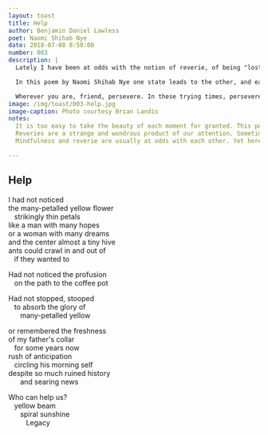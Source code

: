 ```yaml
---
layout: toast
title: Help
author: Benjamin Daniel Lawless
poet: Naomi Shihab Nye
date: 2018-07-08 8:50:00
number: 003
description: |
  Lately I have been at odds with the notion of reverie, of being "lost in thought." I don't ever want to be lost! But perhaps mindfulness and reverie don't need to oppose each other.

  In this poem by Naomi Shihab Nye one state leads to the other, and each is equally important. Both connect her to herself, to her family, to perseverance.  

  Wherever you are, friend, persevere. In these trying times, persevere.
image: /img/toast/003-help.jpg
image-caption: Photo courtesy Brian Landis
notes:
  It is too easy to take the beauty of each moment for granted. This poem by Naomi Shihab Nye moves back and forth through time effortlessly, allowing memory to inform the now. Nye currently lives in San Antonio, Texas.
  Reveries are a strange and wondrous product of our attention. Sometimes I'm as entranced by the details of this moment as I'm swept away by the memory of another time. Here, Naomi Shihab Nie takes us with her as this moment transports her to another.
  Mindfulness and reverie are usually at odds with each other. Yet here is a poem by Naomi Shihab Nye where one leads to the other.

---
```


## Help

I had not noticed  
the many-petalled yellow flower  
   strikingly thin petals  
like a man with many hopes  
or a woman with many dreams  
and the center almost a tiny hive  
ants could crawl in and out of  
   if they wanted to  

Had not noticed the profusion  
   on the path to the coffee pot  

Had not stopped, stooped  
   to absorb the glory of  
      many-petalled yellow  

or remembered the freshness  
of my father's collar  
   for some years now  
rush of anticipation  
   circling his morning self  
despite so much ruined history  
      and searing news  

Who can help us?  
   yellow beam  
      spiral sunshine  
         Legacy  
